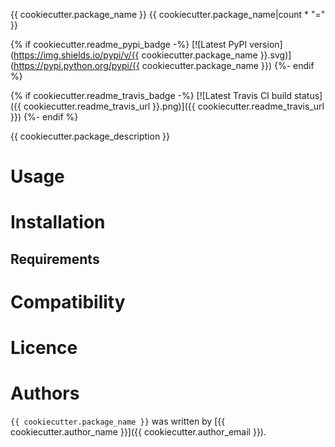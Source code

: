 {{ cookiecutter.package_name }}
{{ cookiecutter.package_name|count * "=" }}

{% if cookiecutter.readme_pypi_badge -%}
[![Latest PyPI version](https://img.shields.io/pypi/v/{{ cookiecutter.package_name }}.svg)](https://pypi.python.org/pypi/{{ cookiecutter.package_name }})
{%- endif %}

{% if cookiecutter.readme_travis_badge -%}
[![Latest Travis CI build status]({{ cookiecutter.readme_travis_url }}.png)]({{ cookiecutter.readme_travis_url }})
{%- endif %}

{{ cookiecutter.package_description }}

# Usage

# Installation

## Requirements

# Compatibility

# Licence

# Authors

`{{ cookiecutter.package_name }}` was written by [{{ cookiecutter.author_name }}]({{ cookiecutter.author_email }}).